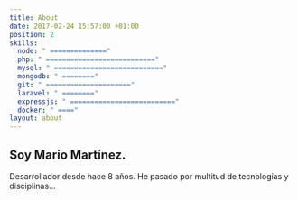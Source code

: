 ```yaml
---
title: About
date: 2017-02-24 15:57:00 +01:00
position: 2
skills:
  node: " =============="
  php: " ==========================="
  mysql: " ==========================="
  mongodb: " ========"
  git: " ====================="
  laravel: " ========"
  expressjs: " =========================="
  docker: " ===="
layout: about
---
```


## Soy Mario Martínez.

Desarrollador desde hace 8 años. He pasado por multitud de tecnologías y disciplinas... 